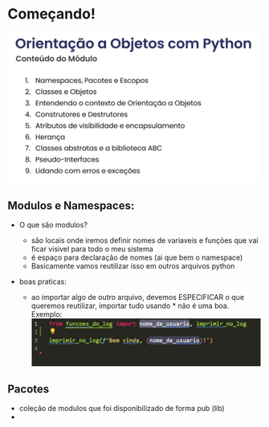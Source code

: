 # Começando!
![img.png](img.png)

## Modulos e Namespaces:
- O que são modulos?
  - são locais onde iremos definir nomes de variaveis e funções que vai ficar visivel para todo o meu sistema
  - é espaço para declaração de nomes (ai que bem o namespace)
  - Basicamente vamos reutilizar isso em outros arquivos python
  
- boas praticas:
  - ao importar algo de outro arquivo, devemos ESPECIFICAR o que queremos reutilizar, importar tudo usando * não é
  uma boa. Exemplo:
  ![img_1.png](img_1.png)

    
## Pacotes
- coleção de modulos que foi disponibilizado de forma pub (lib)
- 